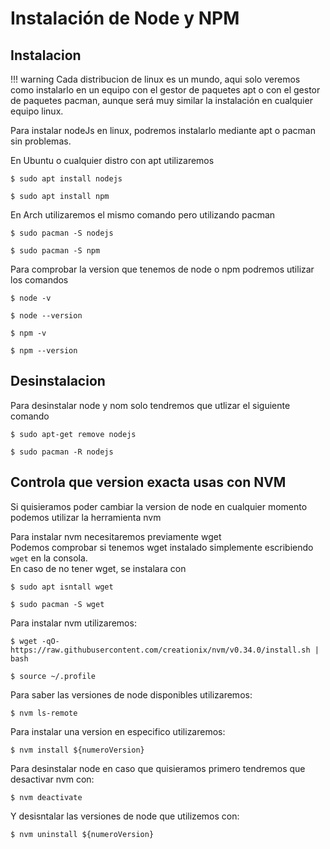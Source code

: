 # Instalación de Node y NPM

## Instalacion

!!! warning
    Cada distribucion de linux es un mundo, aqui solo veremos como instalarlo en un equipo con el gestor de paquetes apt o con el gestor de paquetes pacman, aunque será muy similar la instalación en cualquier equipo linux.

Para instalar nodeJs en linux, podremos instalarlo mediante apt o pacman sin problemas.

En Ubuntu o cualquier distro con apt utilizaremos</br>

    $ sudo apt install nodejs

    $ sudo apt install npm

En Arch utilizaremos el mismo comando pero utilizando pacman</br>

    $ sudo pacman -S nodejs

    $ sudo pacman -S npm

Para comprobar la version que tenemos de node o npm podremos utilizar los comandos</br>

    $ node -v

    $ node --version

    $ npm -v

    $ npm --version

## Desinstalacion

Para desinstalar node y nom solo tendremos que utlizar el siguiente comando </br>

    $ sudo apt-get remove nodejs

    $ sudo pacman -R nodejs

## Controla que version exacta usas con NVM

Si quisieramos poder cambiar la version de node en cualquier momento podemos utilizar la herramienta nvm

Para instalar nvm necesitaremos previamente wget</br>
Podemos comprobar si tenemos wget instalado simplemente escribiendo `wget` en la consola.</br>
En caso de no tener wget, se instalara con

    $ sudo apt isntall wget

    $ sudo pacman -S wget

Para instalar nvm utilizaremos:</br>

    $ wget -qO- https://raw.githubusercontent.com/creationix/nvm/v0.34.0/install.sh | bash

    $ source ~/.profile

Para saber las versiones de node disponibles utilizaremos:</br>

    $ nvm ls-remote

Para instalar una version en especifico utilizaremos:</br>

    $ nvm install ${numeroVersion}

Para desinstalar node en caso que quisieramos primero tendremos que desactivar nvm con:</br>

    $ nvm deactivate

Y desisntalar las versiones de node que utilizemos con:</br>

    $ nvm uninstall ${numeroVersion}
